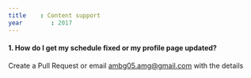 ```yaml
---
title    : Content support
year		: 2017
---
```


#### 1. How do I get my schedule fixed or my profile page updated?

Create a Pull Request or email ambg05.amg@gmail.com with the details 

